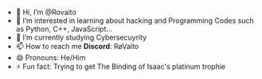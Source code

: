 - 👋 Hi, I’m @Rovaito
- 👀 I’m interested in learning about hacking and Programming Codes such as Python, C++, JavaScript...
- 🌱 I’m currently studying Cybersecuyrity
- 📫 How to reach me **Discord**: RøVaito
- 😄 Pronouns: He/Him
- ⚡ Fun fact: Trying to get The Binding of Isaac's platinum trophie

<!---
Rovaito/Rovaito is a ✨ special ✨ repository because its `README.md` (this file) appears on your GitHub profile.
You can click the Preview link to take a look at your changes.
--->
